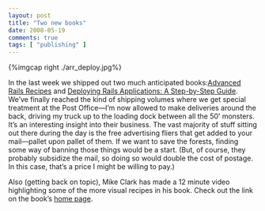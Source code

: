 ```yaml
---
layout: post
title: "Two new books"
date: 2008-05-19
comments: true
tags: [ "publishing" ]
---
```


  

{%imgcap right ./arr_deploy.jpg%}

In the last week we shipped out two much anticipated books:<a
href="http://pragprog.com/titles/fr_arr">Advanced Rails Recipes</a> and <a
href="http://pragprog.com/titles/fr_deploy/advanced-rails-recipes">Deploying Rails Applications: A Step-by-Step Guide</a>. We’ve finally reached
the kind of shipping volumes where we get special treatment at the
Post Office—I’m now allowed to make deliveries around the back,
driving my truck up to the loading dock between all the 50’
monsters. It’s an interesting insight into their business. The vast
majority of stuff sitting out there during the day is the free
advertising fliers that get added to your mail—pallet upon pallet of
them. If we want to save the forests, finding some way of banning
those things would be a start. (But, of course, they probably
subsidize the mail, so doing so would double the cost of postage. In
this case, that’s a price I might be willing to pay.)


Also (getting back on topic), Mike Clark has made a 12 minute video
highlighting some of the more visual recipes in his book. Check out
the link on the book’s <a
href="http://pragprog.com/titles/fr_arr">home page</a>.

